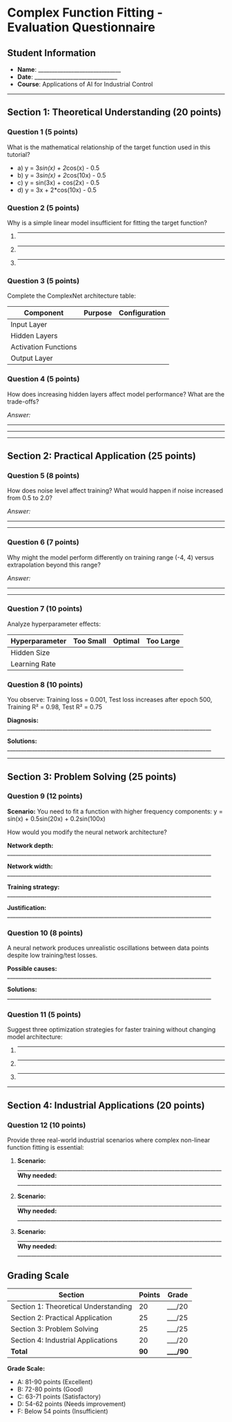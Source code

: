 # Complex Function Fitting - Evaluation Questionnaire

## Student Information
- **Name**: ______________________________
- **Date**: ______________________________
- **Course**: Applications of AI for Industrial Control

---

## Section 1: Theoretical Understanding (20 points)

### Question 1 (5 points)
What is the mathematical relationship of the target function used in this tutorial?
- a) y = 3*sin(x) + 2*cos(x) - 0.5
- b) y = 3*sin(x) + 2*cos(10x) - 0.5
- c) y = sin(3x) + cos(2x) - 0.5
- d) y = 3x + 2*cos(10x) - 0.5

### Question 2 (5 points)
Why is a simple linear model insufficient for fitting the target function? 
1. ______________________________
2. ______________________________
3. ______________________________

### Question 3 (5 points)
Complete the ComplexNet architecture table:

| Component | Purpose | Configuration |
|-----------|---------|---------------|
| Input Layer | | |
| Hidden Layers | | |
| Activation Functions | | |
| Output Layer | | |

### Question 4 (5 points)
How does increasing hidden layers affect model performance? What are the trade-offs?

*Answer:*
__________________________________________________________________________
__________________________________________________________________________

---

## Section 2: Practical Application (25 points)

### Question 5 (8 points)
How does noise level affect training? What would happen if noise increased from 0.5 to 2.0?

*Answer:*
__________________________________________________________________________
__________________________________________________________________________

### Question 6 (7 points)
Why might the model perform differently on training range (-4, 4) versus extrapolation beyond this range?

*Answer:*
__________________________________________________________________________
__________________________________________________________________________

### Question 7 (10 points)
Analyze hyperparameter effects:

| Hyperparameter | Too Small | Optimal | Too Large |
|----------------|-----------|---------|-----------|
| Hidden Size | | | |
| Learning Rate | | | |


### Question 8 (10 points)
You observe: Training loss = 0.001, Test loss increases after epoch 500, Training R² = 0.98, Test R² = 0.75

**Diagnosis:** __________________________________________________________________________

**Solutions:** __________________________________________________________________________

---

## Section 3: Problem Solving (25 points)

### Question 9 (12 points)
**Scenario:** You need to fit a function with higher frequency components: y = sin(x) + 0.5sin(20x) + 0.2sin(100x)

How would you modify the neural network architecture?

**Network depth:** __________________________________________________________________________

**Network width:** __________________________________________________________________________

**Training strategy:** __________________________________________________________________________

**Justification:** __________________________________________________________________________

### Question 10 (8 points)
A neural network produces unrealistic oscillations between data points despite low training/test losses.

**Possible causes:** __________________________________________________________________________

**Solutions:** __________________________________________________________________________

### Question 11 (5 points)
Suggest three optimization strategies for faster training without changing model architecture:

1. __________________________________________________________________________
2. __________________________________________________________________________
3. __________________________________________________________________________

---

## Section 4: Industrial Applications (20 points)

### Question 12 (10 points)
Provide three real-world industrial scenarios where complex non-linear function fitting is essential:

1. **Scenario:** __________________________________________________________________________
   **Why needed:** __________________________________________________________________________

2. **Scenario:** __________________________________________________________________________
   **Why needed:** __________________________________________________________________________

3. **Scenario:** __________________________________________________________________________
   **Why needed:** __________________________________________________________________________



## Grading Scale

| Section | Points | Grade |
|---------|--------|-------|
| Section 1: Theoretical Understanding | 20 | ___/20 |
| Section 2: Practical Application | 25 | ___/25 |
| Section 3: Problem Solving | 25 | ___/25 |
| Section 4: Industrial Applications | 20 | ___/20 |
| **Total** | **90** | **___/90** |

**Grade Scale:**
- A: 81-90 points (Excellent)
- B: 72-80 points (Good)
- C: 63-71 points (Satisfactory)
- D: 54-62 points (Needs improvement)
- F: Below 54 points (Insufficient)
